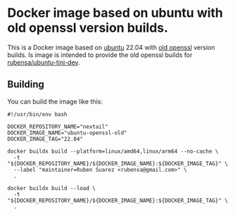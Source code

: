 # Docker image based on ubuntu with old openssl version builds.

This is a Docker image based on [ubuntu](https://hub.docker.com/_/ubuntu/) 22.04 with [old openssl](https://www.openssl.org/source/old/) version builds.  Is image is intended to provide the old openssl builds for [rubensa/ubuntu-tini-dev](https://github.com/rubensa/docker-ubuntu-tini-dev).

## Building

You can build the image like this:

```
#!/usr/bin/env bash

DOCKER_REPOSITORY_NAME="nextail"
DOCKER_IMAGE_NAME="ubuntu-openssl-old"
DOCKER_IMAGE_TAG="22.04"

docker buildx build --platform=linux/amd64,linux/arm64 --no-cache \
  -t "${DOCKER_REPOSITORY_NAME}/${DOCKER_IMAGE_NAME}:${DOCKER_IMAGE_TAG}" \
  --label "maintainer=Ruben Suarez <rubensa@gmail.com>" \
  .

docker buildx build --load \
  -t "${DOCKER_REPOSITORY_NAME}/${DOCKER_IMAGE_NAME}:${DOCKER_IMAGE_TAG}" \
  .
```
